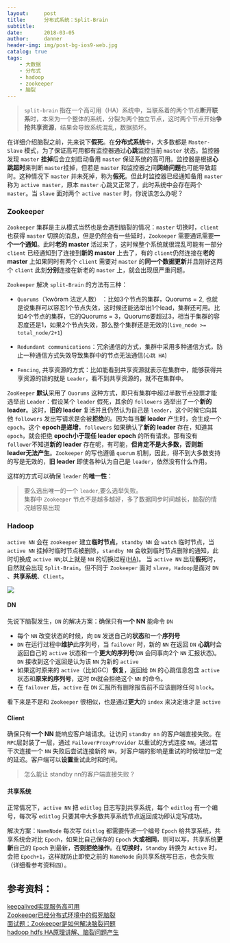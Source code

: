 ```yaml
---
layout:     post
title:      分布式系统：Split-Brain
subtitle:   
date:       2018-03-05
author:     danner
header-img: img/post-bg-ios9-web.jpg
catalog: true
tags:
    - 大数据
    - 分布式
    - hadoop
    - zookeeper
    - 脑裂
---
```


> `split-brain` 指在一个高可用（HA）系统中，当联系着的两个节点**断开联系**时，本来为一个整体的系统，分裂为两个独立节点，这时两个节点开始**争抢共享资源**，结果会导致系统混乱，数据损坏。

在详细介绍脑裂之前，先来说下**假死**。在**分布式系统**中，大多数都是 `Master-Slave` 模式，为了保证高可用都有监控器通过**心跳**监控当前 `master` 状态。监控器发现 `master` **挂掉**后会立刻启动备用 `master` 保证系统的高可用。监控器是根据**心跳超时**来判断 `master`挂掉，但若是 `master` 和监控器之间**网络问题**也可能导致超时。这种情况下 `master` 并未死掉，称为**假死**。但此时监控器已经通知备用 `master` 称为 `active master`，原本 `master` 心跳又正常了，此时系统中会存在两个 `master`。当 `slave` 面对两个 `active master` 时，你说该怎么办呢？


### Zookeeper

`Zookeeper` 集群是主从模式当然也是会遇到脑裂的情况：`master` 切换时，`client` 也获得 `master` 切换的消息，但是仍然会有一些延时，`Zookeeper` 需要通讯需要**一个一个通知**。此时**老的 master** 活过来了，这时候整个系统就很混乱可能有一部分 `client` 已经通知到了连接到**新的 master** 上去了，有的 `client`仍然连接在**老的 master** 上如果同时有两个 `client` 需要对 `master` 的**同一个数据更新**并且刚好这两个 `client` 此刻**分别**连接在新老的 `master` 上，就会出现很严重问题。

`Zookeeper` 解决 `split-Brain` 的方法有三种：

- `Quorums`（ˈkwôrəm 法定人数） ：比如3个节点的集群，Quorums = 2, 也就是说集群可以容忍1个节点失效，这时候还能选举出1个lead，集群还可用。比如4个节点的集群，它的Quorums = 3，Quorums要超过3，相当于集群的容忍度还是1，如果2个节点失效，那么整个集群还是无效的(`live_node >= total_node/2+1`)

- `Redundant communications`：冗余通信的方式，集群中采用多种通信方式，防止一种通信方式失效导致集群中的节点无法通信(`心跳 HA`)

- `Fencing`, 共享资源的方式：比如能看到共享资源就表示在集群中，能够获得共享资源的锁的就是 `Leader`，看不到共享资源的，就不在集群中。

`ZooKeeper` **默认**采用了 `Quorums` 这种方式，即只有集群中超过半数节点投票才能选举出 `Leader`：假设某个 `leader` 假死，其余的 `followers` 选举出了一个**新的 leader**。这时，**旧的 leader** 复活并且仍然认为自己是 `leader`，这个时候它向其他 `followers` 发出写请求是会被**拒绝**的。因为每当**新 leader** 产生时，会生成一个 `epoch`，这个 **epoch是递增**，`followers` 如果确认了**新的 leader** 存在，知道其 `epoch`，就会拒绝 **epoch小于现任 leader epoch** 的所有请求。那有没有 `follower`不知道**新的 leader** 存在呢，有可能，**但肯定不是大多数，否则新 leader无法产生**。`Zookeeper` 的写也遵循 `quorum` 机制，因此，得不到大多数支持的写是无效的，**旧 leader** 即使各种认为自己是 `leader`，依然没有什么作用。

这样的方式可以确保 `leader` 的**唯一性**：

> 要么选出唯一的一个 `leader`,要么选举失败。<br>
> 集群中 `Zookeeper` 节点不是越多越好，多了数据同步时间越长，脑裂的情况越容易出现


### Hadoop

`active NN` 会在 `zookeeper` 建立**临时节点**，`standby NN` 会 `watch` 临时节点，当 `active NN` 挂掉时临时节点被删除，`standby NN` 会收到临时节点删除的通知，此时切换成 `active NN`;以上就是 `NN` 的切换过程([HA](https://vendanner.github.io/2019/08/21/G7-%E7%9F%A5%E8%AF%86-%E4%B8%80/))。 当 `active NN` 出现**假死**时，自然就会出现 `Split-Brain`。但不同于 `Zookeeper` 面对 `slave`，`Hadoop`是面对 `DN` 、**共享系统**、`Client`。

![](https://vendanner.github.io/img/hadoop/HA_Split_Brain.png)


#### DN

先说下脑裂发生，`DN` 的解决方案：确保只有**一个 NN** 能命令 `DN`

- 每个 `NN` 改变状态的时候，向 `DN` 发送自己的**状态**和一个**序列号**
- `DN` 在运行过程中**维护**此序列号，当 `failover` 时，新的 `NN` 在返回 `DN` **心跳**时会返回自己的 `active` 状态和一个**更大的序列号**(`DN` 会同事向2个 `NN` 汇报状态)。 `DN` 接收到这个返回是认为该 `NN` 为新的 `active`
- 如果这时原来的 `active`（比如GC）**恢复**，返回给 `DN` 的心跳信息包含 `active` 状态和**原来的序列号**，这时 `DN`就会拒绝这个 `NN` 的命令。
- 在 `failover` 后，`active` 在 `DN` 汇报所有删除报告前不应该删除任何 `block`。

看下来是不是和 `Zookeeper` 很相似，也是通过**更大**的 `index` 来决定谁才是 `active`


#### Client

确保只有**一个 NN** 能响应客户端请求。让访问 `standby nn` 的客户端直接失败。在 `RPC`层封装了一层，通过 `FailoverProxyProvider` 以重试的方式连接 `NN`。通过若干次连接一个 `NN` 失败后尝试连接新的 `NN`，对客户端的影响是重试的时候增加一定的延迟。客户端可以**设置**重试此时和时间。

> 怎么能让 standby nn的客户端直接失败 ?


#### 共享系统

正常情况下，`active NN` 把 `editlog` 日志写到共享系统，每个 `editlog` 有一个编号，每次写 `editlog` 只要其中大多数共享系统节点返回成功即认定写成功。

解决方案：`NameNode` 每次写 `Editlog` 都需要传递一个编号 `Epoch` 给共享系统，共享系统会对比 `Epoch`，如果比自己保存的 `Epoch` **大或相同**，则可以写，共享系统**更新**自己的 `Epoch` 到最新，**否则拒绝操作**。在**切换时**，`Standby` 转换为 `Active` 时，会把 `Epoch+1`，这样就防止即使之前的 `NameNode` 向共享系统写日志，也会失败（详细看参考资料四）。



## 参考资料：

[keepalived实现服务高可用](https://www.cnblogs.com/clsn/p/8052649.html)<br>
[Zookeeper已经分布式环境中的假死脑裂](https://blog.csdn.net/u010185262/article/details/49910301)<br>
[面试题：Zookeeper是如何解决脑裂问题](https://blog.csdn.net/u013374645/article/details/93140148)<br>
[hadoop hdfs HA原理讲解、脑裂问题产生](https://blog.csdn.net/tangdong3415/article/details/54407677)
